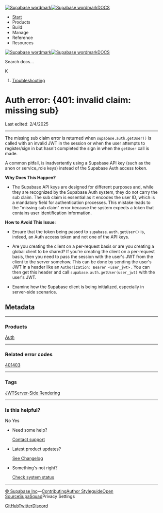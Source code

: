 [![Supabase wordmark](https://supabase.com/docs/_next/image?url=%2Fdocs%2Fsupabase-dark.svg&w=256&q=75&dpl=dpl_5BYG5BkQhU19GEfZfhcgAbeGcRQo)![Supabase wordmark](https://supabase.com/docs/_next/image?url=%2Fdocs%2Fsupabase-light.svg&w=256&q=75&dpl=dpl_5BYG5BkQhU19GEfZfhcgAbeGcRQo)DOCS](https://supabase.com/docs)

-   [Start](https://supabase.com/docs/guides/getting-started)
-   Products
-   Build
-   Manage
-   Reference
-   Resources

[![Supabase wordmark](https://supabase.com/docs/_next/image?url=%2Fdocs%2Fsupabase-dark.svg&w=256&q=75&dpl=dpl_5BYG5BkQhU19GEfZfhcgAbeGcRQo)![Supabase wordmark](https://supabase.com/docs/_next/image?url=%2Fdocs%2Fsupabase-light.svg&w=256&q=75&dpl=dpl_5BYG5BkQhU19GEfZfhcgAbeGcRQo)DOCS](https://supabase.com/docs)

Search docs...

K

1.  [Troubleshooting](https://supabase.com/docs/guides/troubleshooting)

# Auth error: {401: invalid claim: missing sub}

Last edited: 2/4/2025

* * *

The missing sub claim error is returned when `supabase.auth.getUser()` is called with an invalid JWT in the session or when the user attempts to register/sign in but hasn't completed the sign in when the `getUser` call is made.

A common pitfall, is inadvertently using a Supabase API key (such as the anon or service\_role keys) instead of the Supabase Auth access token.

**Why Does This Happen?**

-   The Supabase API keys are designed for different purposes and, while they are recognized by the Supabase Auth system, they do not carry the sub claim. The sub claim is essential as it encodes the user ID, which is a mandatory field for authentication processes. This mistake leads to the "missing sub claim" error because the system expects a token that contains user identification information.

**How to Avoid This Issue:**

-   Ensure that the token being passed to `supabase.auth.getUser()` is, indeed, an Auth access token and not one of the API keys.
    
-   Are you creating the client on a per-request basis or are you creating a global client to be shared? If you're creating the client on a per-request basis, then you need to pass the session with the user's JWT from the client to the server somehow. This can be done by sending the user's JWT in a header like an `Authorization: Bearer <user_jwt>` . You can then get this header and call `supabase.auth.getUser(user_jwt)` with the user's JWT.
    
-   Examine how the Supabase client is being initialized, especially in server-side scenarios.
    

## Metadata

* * *

### Products

[Auth](https://supabase.com/docs/guides/troubleshooting?products=auth)

* * *

### Related error codes

[401](https://supabase.com/docs/guides/troubleshooting?errorCodes=401)[403](https://supabase.com/docs/guides/troubleshooting?errorCodes=403)

* * *

### Tags

[JWT](https://supabase.com/docs/guides/troubleshooting?tags=JWT)[Server-Side Rendering](https://supabase.com/docs/guides/troubleshooting?tags=Server-Side+Rendering)

* * *

### Is this helpful?

No Yes

-   Need some help?
    
    [Contact support](https://supabase.com/support)
-   Latest product updates?
    
    [See Changelog](https://supabase.com/changelog)
-   Something's not right?
    
    [Check system status](https://status.supabase.com/)

* * *

[© Supabase Inc](https://supabase.com/)—[Contributing](https://github.com/supabase/supabase/blob/master/apps/docs/DEVELOPERS.md)[Author Styleguide](https://github.com/supabase/supabase/blob/master/apps/docs/CONTRIBUTING.md)[Open Source](https://supabase.com/open-source)[SupaSquad](https://supabase.com/supasquad)Privacy Settings

[GitHub](https://github.com/supabase/supabase)[Twitter](https://twitter.com/supabase)[Discord](https://discord.supabase.com/)